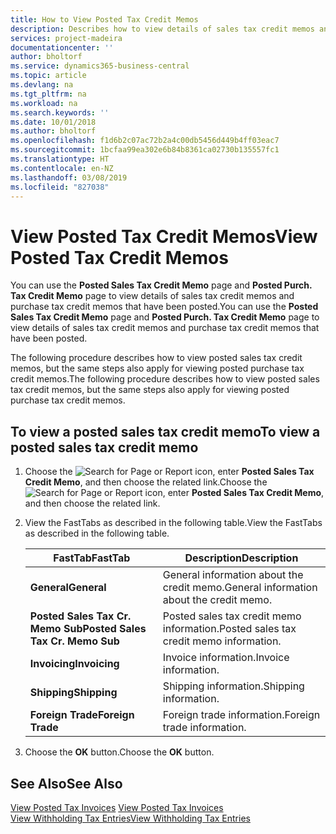 ```yaml
---
title: How to View Posted Tax Credit Memos
description: Describes how to view details of sales tax credit memos and purchase tax credit memos that have been posted.
services: project-madeira
documentationcenter: ''
author: bholtorf
ms.service: dynamics365-business-central
ms.topic: article
ms.devlang: na
ms.tgt_pltfrm: na
ms.workload: na
ms.search.keywords: ''
ms.date: 10/01/2018
ms.author: bholtorf
ms.openlocfilehash: f1d6b2c07ac72b2a4c00db5456d449b4ff03eac7
ms.sourcegitcommit: 1bcfaa99ea302e6b84b8361ca02730b135557fc1
ms.translationtype: HT
ms.contentlocale: en-NZ
ms.lasthandoff: 03/08/2019
ms.locfileid: "827038"
---
```

# <a name="view-posted-tax-credit-memos"></a><span data-ttu-id="460b6-103">View Posted Tax Credit Memos</span><span class="sxs-lookup"><span data-stu-id="460b6-103">View Posted Tax Credit Memos</span></span>
<span data-ttu-id="460b6-104">You can use the **Posted Sales Tax Credit Memo** page and **Posted Purch. Tax Credit Memo** page to view details of sales tax credit memos and purchase tax credit memos that have been posted.</span><span class="sxs-lookup"><span data-stu-id="460b6-104">You can use the **Posted Sales Tax Credit Memo** page and **Posted Purch. Tax Credit Memo** page to view details of sales tax credit memos and purchase tax credit memos that have been posted.</span></span>  

<span data-ttu-id="460b6-105">The following procedure describes how to view posted sales tax credit memos, but the same steps also apply for viewing posted purchase tax credit memos.</span><span class="sxs-lookup"><span data-stu-id="460b6-105">The following procedure describes how to view posted sales tax credit memos, but the same steps also apply for viewing posted purchase tax credit memos.</span></span>  

## <a name="to-view-a-posted-sales-tax-credit-memo"></a><span data-ttu-id="460b6-106">To view a posted sales tax credit memo</span><span class="sxs-lookup"><span data-stu-id="460b6-106">To view a posted sales tax credit memo</span></span>  
1. <span data-ttu-id="460b6-107">Choose the ![Search for Page or Report](../../media/ui-search/search_small.png "Search for Page or Report icon") icon, enter **Posted Sales Tax Credit Memo**, and then choose the related link.</span><span class="sxs-lookup"><span data-stu-id="460b6-107">Choose the ![Search for Page or Report](../../media/ui-search/search_small.png "Search for Page or Report icon") icon, enter **Posted Sales Tax Credit Memo**, and then choose the related link.</span></span>  
2. <span data-ttu-id="460b6-108">View the FastTabs as described in the following table.</span><span class="sxs-lookup"><span data-stu-id="460b6-108">View the FastTabs as described in the following table.</span></span>  

    |<span data-ttu-id="460b6-109">FastTab</span><span class="sxs-lookup"><span data-stu-id="460b6-109">FastTab</span></span>|<span data-ttu-id="460b6-110">Description</span><span class="sxs-lookup"><span data-stu-id="460b6-110">Description</span></span>|  
    |-------------|---------------------------------------|  
    |<span data-ttu-id="460b6-111">**General**</span><span class="sxs-lookup"><span data-stu-id="460b6-111">**General**</span></span>|<span data-ttu-id="460b6-112">General information about the credit memo.</span><span class="sxs-lookup"><span data-stu-id="460b6-112">General information about the credit memo.</span></span>|  
    |<span data-ttu-id="460b6-113">**Posted Sales Tax Cr. Memo Sub**</span><span class="sxs-lookup"><span data-stu-id="460b6-113">**Posted Sales Tax Cr. Memo Sub**</span></span>|<span data-ttu-id="460b6-114">Posted sales tax credit memo information.</span><span class="sxs-lookup"><span data-stu-id="460b6-114">Posted sales tax credit memo information.</span></span>|  
    |<span data-ttu-id="460b6-115">**Invoicing**</span><span class="sxs-lookup"><span data-stu-id="460b6-115">**Invoicing**</span></span>|<span data-ttu-id="460b6-116">Invoice information.</span><span class="sxs-lookup"><span data-stu-id="460b6-116">Invoice information.</span></span>|  
    |<span data-ttu-id="460b6-117">**Shipping**</span><span class="sxs-lookup"><span data-stu-id="460b6-117">**Shipping**</span></span>|<span data-ttu-id="460b6-118">Shipping information.</span><span class="sxs-lookup"><span data-stu-id="460b6-118">Shipping information.</span></span>|  
    |<span data-ttu-id="460b6-119">**Foreign Trade**</span><span class="sxs-lookup"><span data-stu-id="460b6-119">**Foreign Trade**</span></span>|<span data-ttu-id="460b6-120">Foreign trade information.</span><span class="sxs-lookup"><span data-stu-id="460b6-120">Foreign trade information.</span></span>|  

3.  <span data-ttu-id="460b6-121">Choose the **OK** button.</span><span class="sxs-lookup"><span data-stu-id="460b6-121">Choose the **OK** button.</span></span>  

## <a name="see-also"></a><span data-ttu-id="460b6-122">See Also</span><span class="sxs-lookup"><span data-stu-id="460b6-122">See Also</span></span>  
<span data-ttu-id="460b6-123">[View Posted Tax Invoices](how-to-view-posted-tax-invoices.md) </span><span class="sxs-lookup"><span data-stu-id="460b6-123">[View Posted Tax Invoices](how-to-view-posted-tax-invoices.md) </span></span>  
[<span data-ttu-id="460b6-124">View Withholding Tax Entries</span><span class="sxs-lookup"><span data-stu-id="460b6-124">View Withholding Tax Entries</span></span>](how-to-view-withholding-tax-entries.md) 
